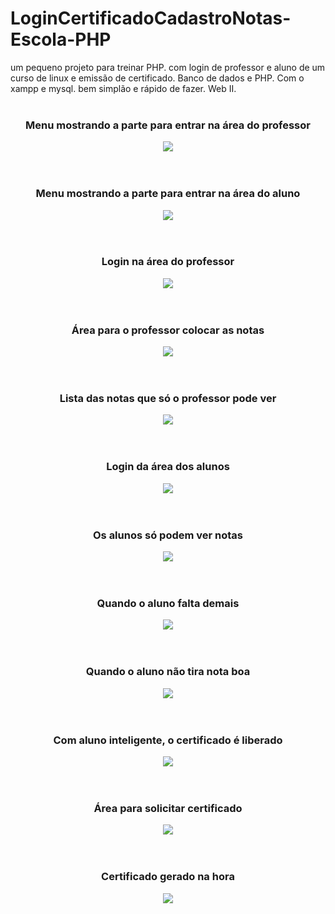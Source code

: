 # LoginCertificadoCadastroNotas-Escola-PHP
um pequeno projeto para treinar PHP. com login de professor e aluno de um curso de linux e emissão de certificado. Banco de dados e PHP. Com o xampp e mysql. bem simplão e rápido de fazer. Web II.
<br><br>
<div align="center">
  <h3>Menu mostrando a parte para entrar na área do professor</h3>
  <img src="ImagensGit/1.png">
</div>
<br><br>
<div align="center">
  <h3>Menu mostrando a parte para entrar na área do aluno</h3>
  <img src="ImagensGit/2.png">
</div>
<br><br>
<div align="center">
  <h3>Login na área do professor</h3>
  <img src="ImagensGit/3.png">
</div>
<br><br>
<div align="center">
  <h3>Área para o professor colocar as notas</h3>
  <img src="ImagensGit/4.png">
</div>
<br><br>
<div align="center">
  <h3>Lista das notas que só o professor pode ver</h3>
  <img src="ImagensGit/5.png">
</div>
<br><br>
<div align="center">
  <h3>Login da área dos alunos</h3>
  <img src="ImagensGit/6.png">
</div>
<br><br>
<div align="center">
  <h3>Os alunos só podem ver notas</h3>
  <img src="ImagensGit/7.png">
</div>
<br><br>
<div align="center">
  <h3>Quando o aluno falta demais</h3>
  <img src="ImagensGit/8.png">
</div>
<br><br>
<div align="center">
  <h3>Quando o aluno não tira nota boa</h3>
  <img src="ImagensGit/9.png">
</div>
<br><br>
<div align="center">
  <h3>Com aluno inteligente, o certificado é liberado</h3>
  <img src="ImagensGit/10.png">
</div>
<br><br>
<div align="center">
  <h3>Área para solicitar certificado</h3>
  <img src="ImagensGit/11.png">
</div>
<br><br>
<div align="center">
  <h3>Certificado gerado na hora</h3>
  <img src="ImagensGit/12.png">
</div>
